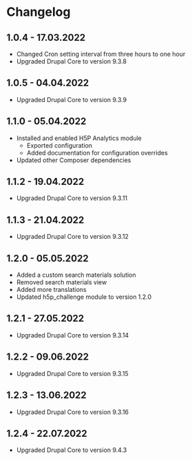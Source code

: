 # Changelog

## 1.0.4 - 17.03.2022

- Changed Cron setting interval from three hours to one hour
- Upgraded Drupal Core to version 9.3.8

## 1.0.5 - 04.04.2022

- Upgraded Drupal Core to version 9.3.9

## 1.1.0 - 05.04.2022

- Installed and enabled H5P Analytics module
  - Exported configuration
  - Added documentation for configuration overrides
- Updated other Composer dependencies

## 1.1.2 - 19.04.2022

- Upgraded Drupal Core to version 9.3.11

## 1.1.3 - 21.04.2022

- Upgraded Drupal Core to version 9.3.12

## 1.2.0 - 05.05.2022

 - Added a custom search materials solution
 - Removed search materials view
 - Added more translations
 - Updated h5p_challenge module to version 1.2.0

## 1.2.1 - 27.05.2022

- Upgraded Drupal Core to version 9.3.14

## 1.2.2 - 09.06.2022

- Upgraded Drupal Core to version 9.3.15

## 1.2.3 - 13.06.2022

- Upgraded Drupal Core to version 9.3.16

## 1.2.4 - 22.07.2022

- Upgraded Drupal Core to version 9.4.3
